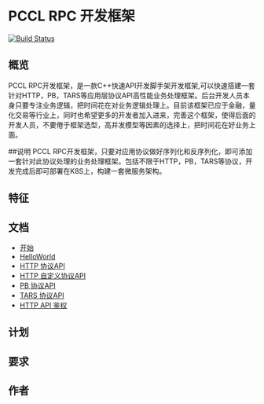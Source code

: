 # PCCL RPC 开发框架
[![Build Status](https://travis-ci.org/sewenew/redis-plus-plus.svg?branch=master)](https://app.travis-ci.com/github/AronProgram/pccl-rpc-framewok)

## 概览
PCCL RPC开发框架，是一款C++快速API开发脚手架开发框架,可以快速搭建一套针对HTTP，PB，TARS等应用层协议API高性能业务处理框架。后台开发人员本身只要专注业务逻辑，把时间花在对业务逻辑处理上。目前该框架已应于金融，量化交易等行业上，同时也希望更多的开发者加入进来，完善这个框架，使得后面的开发人员，不要倦于框架选型，高并发模型等因素的选择上，把时间花在好业务上面。

##说明
PCCL RPC开发框架，只要对应用协议做好序列化和反序列化，即可添加一套针对此协议处理的业务处理框架。包括不限于HTTP，PB，TARS等协议，开发完成后即可部署在K8S上，构建一套微服务架构。

## 特征

## 文档
- [开始](#start)
- [HelloWorld](#helloworl)
- [HTTP 协议API](#http)
- [HTTP 自定义协议API](#http)
- [PB 协议API](#pb)
- [TARS 协议API](#tars)
- [HTTP API 鉴权](#auth)

## 计划


## 要求

## 作者
